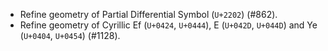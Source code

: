  * Refine geometry of Partial Differential Symbol (`U+2202`) (#862).
 * Refine geometry of Cyrillic Ef (`U+0424`, `U+0444`), E (`U+042D`, `U+044D`) and Ye (`U+0404`, `U+0454`) (#1128).